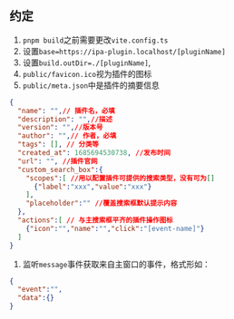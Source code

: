 
## 约定

1. `pnpm build`之前需要更改`vite.config.ts`
  1. 设置`base=https://ipa-plugin.localhost/[pluginName]`
  2. 设置`build.outDir=./[pluginName]`,
1. `public/favicon.ico`视为插件的图标
1. `public/meta.json`中是插件的摘要信息
```json
{
  "name": "",// 插件名，必填
  "description": "",//描述
  "version": "",//版本号
  "author": "",// 作者，必填
  "tags": [], // 分类等
  "created_at": 1685694530738, //发布时间
  "url": "", //插件官网
  "custom_search_box":{ 
    "scopes":[ //用以配置插件可提供的搜索类型，没有可为[]
      {"label":"xxx","value":"xxx"}
    ],
    "placeholder":"" //覆盖搜索框默认提示内容
  },
  "actions":[ // 与主搜索框平齐的插件操作图标
    {"icon":"","name":"","click":"[event-name]"}
  ]
}

```

1. 监听`message`事件获取来自主窗口的事件，格式形如：
```json
{
  "event":"",
  "data":{}
}
```
